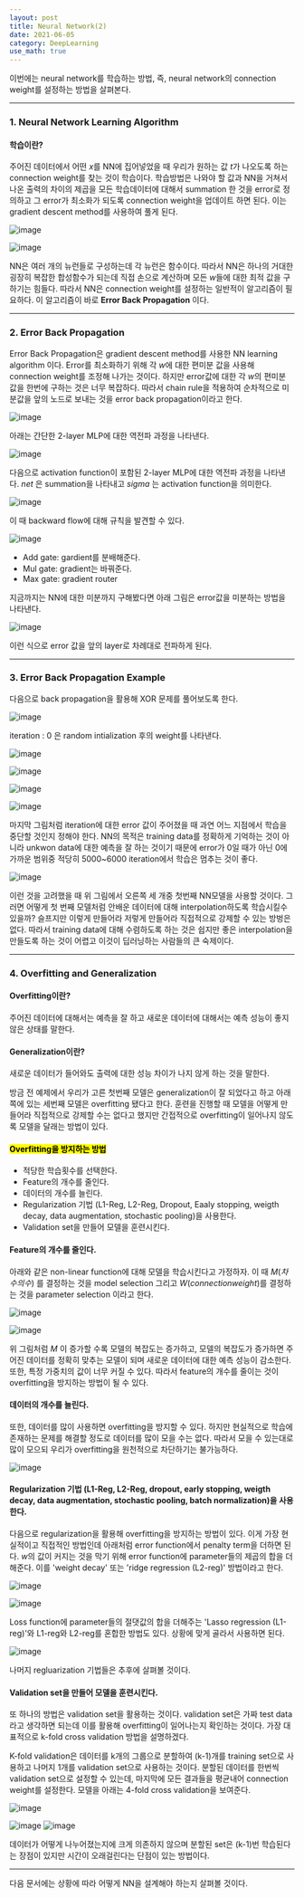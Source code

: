 ```yaml
---
layout: post
title: Neural Network(2)
date: 2021-06-05
category: DeepLearning
use_math: true
---
```


이번에는 neural network를 학습하는 방법, 즉, neural network의 connection weight를 설정하는 방법을 살펴본다. 

---

### 1. Neural Network Learning Algorithm

#### 학습이란? 

주어진 데이터에서 어떤 $x$를 NN에 집어넣었을 때 우리가 원하는 값 $t$가 나오도록 하는 connection weight를 찾는 것이 학습이다. 학습방법은 나와야 할 값과 NN을 거쳐서 나온 출력의 차이의 제곱을 모든 학습데이터에 대해서 summation 한 것을 error로 정의하고 그 error가 최소화가 되도록 connection weight을 업데이트 하면 된다. 이는 gradient descent method를 사용하여 풀게 된다.

![image](https://user-images.githubusercontent.com/61526722/120887237-a3914780-c62c-11eb-8e4e-5b9e805ad445.png)

![image](https://user-images.githubusercontent.com/61526722/120887250-adb34600-c62c-11eb-9331-27344f853cbb.png)

NN은 여러 개의 뉴런들로 구성하는데 각 뉴런은 함수이다. 따라서 NN은 하나의 거대한 굉장히 복잡한 합성함수가 되는데 직접 손으로 계산하며 모든 $w$들에 대한 최적 값을 구하기는 힘들다. 따라서 NN은 connection weight를 설정하는 일반적이 알고리즘이 필요하다. 이 알고리즘이 바로 **Error Back Propagation** 이다. 

---

### 2. Error Back Propagation

Error Back Propagation은 gradient descent method를 사용한 NN learning algorithm 이다. Error를 최소화하기 위해 각 $w$에 대한 편미분 값을 사용해 connection weight를 조정해 나가는 것이다. 하지만 error값에 대한 각 $w$의 편미분 값을 한번에 구하는 것은 너무 복잡하다. 따라서 chain rule을 적용하여 순차적으로 미분값을 앞의 노드로 보내는 것을 error back propagation이라고 한다.

![image](https://user-images.githubusercontent.com/61526722/120887843-1b14a600-c630-11eb-94c8-1079e29018dc.png)

아래는 간단한 2-layer MLP에 대한 역전파 과정을 나타낸다.

![image](https://user-images.githubusercontent.com/61526722/120888077-611e3980-c631-11eb-87dd-747434770945.png)

다음으로 activation function이 포함된 2-layer MLP에 대한 역전파 과정을 나타낸다. _net_ 은 summation을 나타내고 $sigma$ 는 activation function을 의미한다.

![image](https://user-images.githubusercontent.com/61526722/120887972-e1906a80-c630-11eb-89ec-2b42cb5c23c5.png)

이 때 backward flow에 대해 규칙을 발견할 수 있다.

![image](https://user-images.githubusercontent.com/61526722/120888030-1997ad80-c631-11eb-9ae6-cd6ea0e7f585.png)

- Add gate: gardient를 분배해준다.
- Mul gate: gradient는 바꿔준다.
- Max gate: gradient router

지금까지는 NN에 대한 미분까지 구해봤다면 아래 그림은 error값을 미분하는 방법을 나타낸다.  

![image](https://user-images.githubusercontent.com/61526722/120888131-ae9aa680-c631-11eb-9466-05bfb87a53b4.png)

이런 식으로 error 값을 앞의 layer로 차례대로 전파하게 된다.

---

### 3. Error Back Propagation Example

다음으로 back propagation을 활용해 XOR 문제를 풀어보도록 한다.

![image](https://user-images.githubusercontent.com/61526722/120890454-b6f8de80-c63d-11eb-930c-27f03b316bb3.png)

iteration : 0 은 random intialization 후의 weight를 나타낸다.

![image](https://user-images.githubusercontent.com/61526722/120890497-02ab8800-c63e-11eb-9f28-011e1d65937e.png)

![image](https://user-images.githubusercontent.com/61526722/120890541-57e79980-c63e-11eb-80e3-eafaff78e454.png)

![image](https://user-images.githubusercontent.com/61526722/120890593-ca587980-c63e-11eb-8c5b-7acd5141cf86.png)

![image](https://user-images.githubusercontent.com/61526722/120890633-10add880-c63f-11eb-8ba6-4e884a207ab1.png)

마지막 그림처럼 iteration에 대한 error 값이 주어졌을 때 과연 어느 지점에서 학습을 중단할 것인지 정해야 한다. NN의 목적은 training data를 정확하게 기억하는 것이 아니라 unkwon data에 대한 예측을 잘 하는 것이기 때문에 error가 0일 때가 아닌 0에 가까운 범위중 적당히 5000~6000 iteration에서 학습은 멈추는 것이 좋다. 

![image](https://user-images.githubusercontent.com/61526722/120890893-92eacc80-c640-11eb-98da-e4c36fe88548.png)

이런 것을 고려했을 때 위 그림에서 오른쪽 세 개중 첫번째 NN모델을 사용할 것이다. 그러면 어떻게 첫 번째 모델처럼 안배운 데이터에 대해 interpolation하도록 학습시킬수 있을까? 슬프지만 이렇게 만들어라 저렇게 만들어라 직접적으로 강제할 수 있는 방벙은 없다. 따라서 training data에 대해 수렴하도록 하는 것은 쉽지만 좋은 interpolation을 만들도록 하는 것이 어렵고 이것이 딥러닝하는 사람들의 큰 숙제이다.

---

### 4. Overfitting and Generalization

#### Overfitting이란?

주어진 데이터에 대해서는 예측을 잘 하고 새로운 데이터에 대해서는 예측 성능이 좋지 않은 상태를 말한다.

#### Generalization이란?

새로운 데이터가 들어와도 출력에 대한 성능 차이가 나지 않게 하는 것을 말한다. 

방금 전 예제에서 우리가 고른 첫번째 모델은 generalization이 잘 되었다고 하고 아래쪽에 있는 세번째 모델은 overfitting 됐다고 한다. 훈련을 진행할 때 모델을 어떻게 만들어라 직접적으로 강제할 수는 없다고 했지만 간접적으로 overfitting이 일어나지 않도록 모델을 달래는 방법이 있다.

#### <mark>Overfitting을 방지하는 방법</mark>
 - 적당한 학습횟수를 선택한다. 
 - Feature의 개수를 줄인다.
 - 데이터의 개수를 늘린다.
 - Regularization 기법 (L1-Reg, L2-Reg, Dropout, Eaaly stopping, weigth decay, data augmentation, stochastic pooling)을 사용한다.
 - Validation set을 만들어 모델을 훈련시킨다.


#### Feature의 개수를 줄인다.

아래와 같은 non-linear function에 대해 모델을 학습시킨다고 가정하자. 이 때 $M(차수의 수)$ 를 결정하는 것을 model selection 그리고 $W(connection weight)$를 결정하는 것을 parameter selection 이라고 한다.

![image](https://user-images.githubusercontent.com/61526722/120891412-7dc36d00-c643-11eb-8f8e-10179013d61a.png)

![image](https://user-images.githubusercontent.com/61526722/120891604-72247600-c644-11eb-8fbd-35760cd46ed4.png)

위 그림처럼 $M$ 이 증가할 수록 모델의 복잡도는 증가하고, 모델의 복잡도가 증가하면 주어진 데이터를 정확히 맞추는 모델이 되며 새로운 데이터에 대한 예측 성능이 감소한다. 또한, 특정 가중치의 값이 너무 커질 수 있다. 따라서 feature의 개수를 줄이는 것이 overfitting을 방지하는 방법이 될 수 있다.

#### 데이터의 개수를 늘린다.

또한, 데이터를 많이 사용하면 overfitting을 방지할 수 있다. 하지만 현실적으로 학습에 존재하는 문제를 해결할 정도로 데이터를 많이 모을 수는 없다. 따라서 모을 수 있는대로 많이 모으되 우리가 overfitting을 원천적으로 차단하기는 불가능하다.

![image](https://user-images.githubusercontent.com/61526722/120891628-92543500-c644-11eb-86bc-b587c5fdf725.png)

#### Regularization 기법 (L1-Reg, L2-Reg, dropout, early stopping, weigth decay, data augmentation, stochastic pooling, batch normalization)을 사용한다.

다음으로 regularization을 활용해 overfitting을 방지하는 방법이 있다. 이게 가장 현실적이고 직접적인 방법인데 아래처럼 error function에서 penalty term을 더하면 된다. $w$의 값이 커지는 것을 막기 위해 error function에 parameter들의 제곱의 합을 더해준다. 이를 'weight decay' 또는 'ridge regression (L2-reg)' 방법이라고 한다.

![image](https://user-images.githubusercontent.com/61526722/120891870-ddbb1300-c645-11eb-9eb6-e559ad4a2223.png)

![image](https://user-images.githubusercontent.com/61526722/120892029-0394e780-c647-11eb-8295-a27864258cf9.png)

 Loss function에 parameter들의 절댓값의 합을 더해주는 'Lasso regression (L1-reg)'와 L1-reg와 L2-reg를 혼합한 방법도 있다. 상황에 맞게 골라서 사용하면 된다.
 
![image](https://user-images.githubusercontent.com/61526722/120892147-a8172980-c647-11eb-8530-091124e1cd04.png)

나머지 regluarization 기법들은 추후에 살펴볼 것이다.

#### Validation set을 만들어 모델을 훈련시킨다.

또 하나의 방법은 validation set을 활용하는 것이다. validation set은 가짜 test data라고 생각하면 되는데 이를 활용해 overfitting이 일어나는지 확인하는 것이다. 가장 대표적으로 k-fold cross validation 방법을 설명하겠다.


K-fold validation은 데이터를 k개의 그룹으로 분할하여 (k-1)개를 training set으로 사용하고 나머지 1개를 validation set으로 사용하는 것이다. 분할된 데이터를 한번씩 validation set으로 설정할 수 있는데, 마지막에 모든 결과들을 평균내어 connection weight를 설정한다. 모델을 아래는 4-fold cross validation을 보여준다. 

![image](https://user-images.githubusercontent.com/61526722/120892197-0e9c4780-c648-11eb-8782-03937dfb6191.png)

![image](https://user-images.githubusercontent.com/61526722/120892261-5c18b480-c648-11eb-8977-2f2cfe8a9b1e.png)
![image](https://user-images.githubusercontent.com/61526722/120892276-76eb2900-c648-11eb-80ec-357db5837f3d.png)

데이터가 어떻게 나누어졌는지에 크게 의존하지 않으며 분할된 set은 (k-1)번 학습된다는 장점이 있지만 시간이 오래걸린다는 단점이 있는 방법이다.

---

다음 문서에는 상황에 따라 어떻게 NN을 설계해야 하는지 살펴볼 것이다. 


